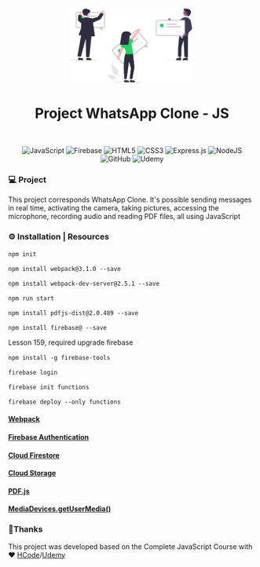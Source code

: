 
<h1 align="center">
 <img width="50%" src="https://github.com/camilacoutodeoliveira/project-whatsapp-clone/blob/main/img/work_chat.svg">
 <br>
</h1>
<h1 align="center">Project WhatsApp Clone - JS</h1><br>
<p align="center">
 <img alt="JavaScript" src="https://img.shields.io/badge/javascript-%23323330.svg?&style=for-the-badge&logo=javascript&logoColor=%23F7DF1E"/>
 <img alt="Firebase" src="https://img.shields.io/badge/firebase-%23039BE5.svg?&style=for-the-badge&logo=firebase"/> 
 <img alt="HTML5" src="https://img.shields.io/badge/html5-%23E34F26.svg?&style=for-the-badge&logo=html5&logoColor=white"/>
 <img alt="CSS3" src="https://img.shields.io/badge/css3-%231572B6.svg?&style=for-the-badge&logo=css3&logoColor=white"/>
 <img alt="Express.js" src="https://img.shields.io/badge/express.js-%23404d59.svg?&style=for-the-badge"/>
 <img alt="NodeJS" src="https://img.shields.io/badge/node.js-%2343853D.svg?&style=for-the-badge&logo=node.js&logoColor=white"/>
 <img alt="GitHub" src="https://img.shields.io/badge/github-%23121011.svg?&style=for-the-badge&logo=github&logoColor=white"/>
 <img alt="Udemy" src="https://img.shields.io/badge/Udemy-%23EA5252.svg?&style=for-the-badge&logo=Udemy&logoColor=white"/>
</p>

### 💻 Project

<p align="left">
This project corresponds WhatsApp Clone. It's possible sending messages in real time, activating the camera, taking pictures, accessing the microphone, recording audio and reading PDF files, all using JavaScript
</p  >
 
 ### ⚙️ Installation | Resources

```
npm init
```
```
npm install webpack@3.1.0 --save
```
```
npm install webpack-dev-server@2.5.1 --save
```
```
npm run start
```
```
npm install pdfjs-dist@2.0.489 --save
```
```
npm install firebase@ --save
```

Lesson 159, required upgrade firebase

```
npm install -g firebase-tools
```
```
firebase login
```
```
firebase init functions
```
```
firebase deploy --only functions
```

 #### [Webpack](https://webpack.js.org/)
 #### [Firebase Authentication](https://firebase.google.com/docs/auth/?authuser=0)
 #### [Cloud Firestore](https://firebase.google.com/docs/firestore/?authuser=0)
 #### [Cloud Storage](https://firebase.google.com/docs/storage/?authuser=0)
 #### [PDF.js](https://mozilla.github.io/pdf.js/)
 #### [MediaDevices.getUserMedia()](https://developer.mozilla.org/en-US/docs/Web/API/MediaDevices/getUserMedia)

### 🤝Thanks
This project was developed based on the Complete JavaScript Course with ♥ [HCode](https://hcode.com.br/)/[Udemy](https://www.udemy.com/course/javascript-curso-completo/)
